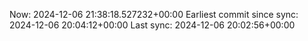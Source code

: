 Now: 2024-12-06 21:38:18.527232+00:00 Earliest commit since sync: 2024-12-06 20:04:12+00:00 Last sync: 2024-12-06 20:02:56+00:00
